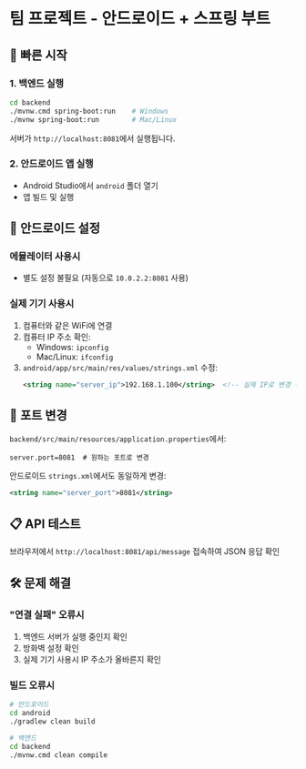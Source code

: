 # 팀 프로젝트 - 안드로이드 + 스프링 부트

## 🚀 빠른 시작

### 1. 백엔드 실행
```bash
cd backend
./mvnw.cmd spring-boot:run    # Windows
./mvnw spring-boot:run        # Mac/Linux
```
서버가 `http://localhost:8081`에서 실행됩니다.

### 2. 안드로이드 앱 실행
- Android Studio에서 `android` 폴더 열기
- 앱 빌드 및 실행

## 📱 안드로이드 설정

### 에뮬레이터 사용시
- 별도 설정 불필요 (자동으로 `10.0.2.2:8081` 사용)

### 실제 기기 사용시
1. 컴퓨터와 같은 WiFi에 연결
2. 컴퓨터 IP 주소 확인:
   - Windows: `ipconfig` 
   - Mac/Linux: `ifconfig`
3. `android/app/src/main/res/values/strings.xml` 수정:
   ```xml
   <string name="server_ip">192.168.1.100</string>  <!-- 실제 IP로 변경 -->
   ```

## 🔧 포트 변경
`backend/src/main/resources/application.properties`에서:
```properties
server.port=8081  # 원하는 포트로 변경
```

안드로이드 `strings.xml`에서도 동일하게 변경:
```xml
<string name="server_port">8081</string>
```

## 📋 API 테스트
브라우저에서 `http://localhost:8081/api/message` 접속하여 JSON 응답 확인

## 🛠️ 문제 해결

### "연결 실패" 오류시
1. 백엔드 서버가 실행 중인지 확인
2. 방화벽 설정 확인
3. 실제 기기 사용시 IP 주소가 올바른지 확인

### 빌드 오류시
```bash
# 안드로이드
cd android
./gradlew clean build

# 백엔드  
cd backend
./mvnw.cmd clean compile
```